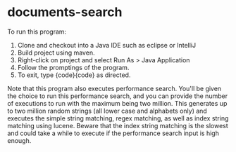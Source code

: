 # documents-search

To run this program:
1. Clone and checkout into a Java IDE such as eclipse or IntelliJ
2. Build project using maven.
3. Right-click on project and select Run As > Java Application
4. Follow the promptings of the program.
5. To exit, type {code}<exit search>{code} as directed.
  
Note that this program also executes performance search. You'll be given the choice to run this performance search, and you can provide the number of executions to run with the maximum being two million. This generates up to two million random strings (all lower case and alphabets only) and executes the simple string matching, regex matching, as well as index string matching using lucene. Beware that the index string matching is the slowest and could take a while to execute if the performance search input is high enough.
